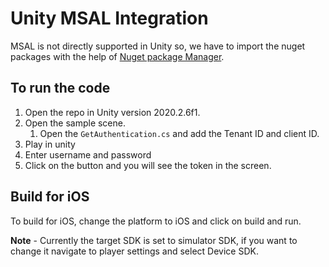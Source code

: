 # Unity MSAL Integration

MSAL is not directly supported in Unity so, we have to import the nuget packages with the help of [Nuget package Manager](https://github.com/GlitchEnzo/NuGetForUnity).

## To run the code

1. Open the repo in Unity version 2020.2.6f1.
2. Open the sample scene.
   1. Open the `GetAuthentication.cs` and add the Tenant ID and client ID.
3. Play in unity
4. Enter username and password
5. Click on the button and you will see the token in the screen.

## Build for iOS

To build for iOS, change the platform to iOS and click on build and run.

**Note** - Currently the target SDK is set to simulator SDK, if you want to change it navigate to player settings and select Device SDK.
